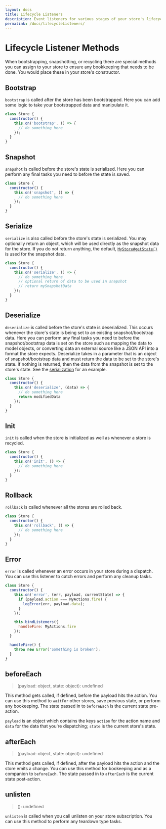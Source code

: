 ```yaml
---
layout: docs
title: Lifecycle Listeners
description: Event listeners for various stages of your store's lifecycle
permalink: /docs/lifecycleListeners/
---
```


# Lifecycle Listener Methods

When bootstrapping, snapshotting, or recycling there are special methods you can assign to your store to ensure any bookkeeping that needs to be done. You would place these in your store's constructor.

## Bootstrap

`bootstrap` is called after the store has been bootstrapped. Here you can add some logic to take your bootstrapped data and manipulate it.

```js
class Store {
  constructor() {
    this.on('bootstrap', () => {
      // do something here
    });
  }
}
```

## Snapshot

`snapshot` is called before the store's state is serialized. Here you can perform any final tasks you need to before the state is saved.

```js
class Store {
  constructor() {
    this.on('snapshot', () => {
      // do something here
    });
  }
}
```

## Serialize

`serialize` is also called before the store's state is serialized. You may optionally return an object, which will be used directly as the snapshot data for the store. If you do not return anything, the default, [`MyStore#getState()`](stores.md#storegetstate) is used for the snapshot data.

```js
class Store {
  constructor() {
    this.on('serialize', () => {
      // do something here
      // optional return of data to be used in snapshot
      // return mySnapshotData
    });
  }
}
```

## Deserialize

`deserialize` is called before the store's state is deserialized. This occurs whenever the store's state is being set to an existing snapshot/bootstrap data. Here you can perform any final tasks you need to before the snapshot/bootstrap data is set on the store such as mapping the data to model objects, or converting data an external source like a JSON API into a format the store expects. Deserialize takes in a parameter that is an object of snapshot/bootstrap data and must return the data to be set to the store's state. If nothing is returned, then the data from the snapshot is set to the store's state. See the [serialization](serialization.md) for an example.

```js
class Store {
  constructor() {
    this.on('deserialize', (data) => {
      // do something here
      return modifiedData
    });
  }
}
```

## Init

`init` is called when the store is initialized as well as whenever a store is recycled.

```js
class Store {
  constructor() {
    this.on('init', () => {
      // do something here
    }):
  }
}
```

## Rollback

`rollback` is called whenever all the stores are rolled back.

```js
class Store {
  constructor() {
    this.on('rollback', () => {
      // do something here
    });
  }
}
```

## Error

`error` is called whenever an error occurs in your store during a dispatch. You can use this listener to catch errors and perform any cleanup tasks.

```js
class Store {
  constructor() {
    this.on('error', (err, payload, currentState) => {
      if (payload.action === MyActions.fire) {
        logError(err, payload.data);
      }
    });

    this.bindListeners({
      handleFire: MyActions.fire
    });
  }

  handleFire() {
    throw new Error('Something is broken');
  }
}
```

## beforeEach

> (payload: object, state: object): undefined

This method gets called, if defined, before the payload hits the action. You can use this method to `waitFor` other stores, save previous state, or perform any bookeeping. The state passed in to `beforeEach` is the current state pre-action.

`payload` is an object which contains the keys `action` for the action name and `data` for the data that you're dispatching; `state` is the current store's state.

## afterEach

> (payload: object, state: object): undefined

This method gets called, if defined, after the payload hits the action and the store emits a change. You can use this method for bookeeping and as a companion to `beforeEach`. The state passed in to `afterEach` is the current state post-action.

## unlisten

> (): undefined

`unlisten` is called when you call unlisten on your store subscription. You can use this method to perform any teardown type tasks.
